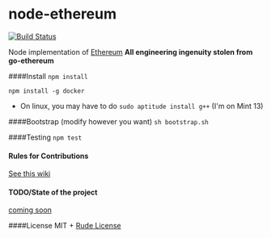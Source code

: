 node-ethereum
===========
[![Build Status](https://travis-ci.org/josephyzhou/node-ethereum.png?branch=master)](https://travis-ci.org/josephyzhou/node-ethereum)

Node implementation of [Ethereum](http://Ethereum.org)
**All engineering ingenuity stolen from go-ethereum**

####Install
`npm install`

`npm install -g docker`

* On linux, you may have to do `sudo aptitude install g++` (I'm on Mint 13)

####Bootstrap (modify however you want)
`sh bootstrap.sh`

####Testing
`npm test`

#### Rules for Contributions
[See this wiki](https://github.com/josephyzhou/node-ethereum/wiki/Rules-of-Contribution)

#### TODO/State of the project
[coming soon](https://github.com/josephyzhou/node-ethereum/wiki/TODO)

####License
MIT + [Rude License](https://github.com/josephyzhou/Rude-Software-License/blob/master/license.md)

